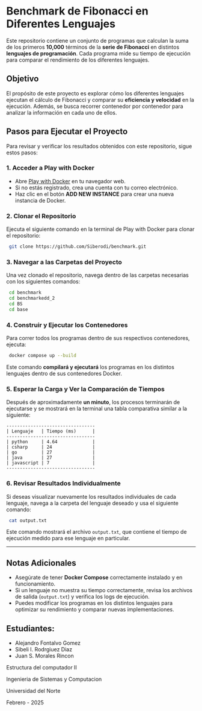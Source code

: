 # Benchmark de Fibonacci en Diferentes Lenguajes

Este repositorio contiene un conjunto de programas que calculan la suma de los primeros **10,000** términos de la **serie de Fibonacci** en distintos **lenguajes de programación**. Cada programa mide su tiempo de ejecución para comparar el rendimiento de los diferentes lenguajes.

## Objetivo
El propósito de este proyecto es explorar cómo los diferentes lenguajes ejecutan el cálculo de Fibonacci y comparar su **eficiencia y velocidad** en la ejecución. Además, se busca recorrer contenedor por contenedor para analizar la información en cada uno de ellos.

## Pasos para Ejecutar el Proyecto

Para revisar y verificar los resultados obtenidos con este repositorio, sigue estos pasos:

### 1. Acceder a Play with Docker

- Abre [Play with Docker](https://labs.play-with-docker.com/) en tu navegador web.
- Si no estás registrado, crea una cuenta con tu correo electrónico.
- Haz clic en el botón **ADD NEW INSTANCE** para crear una nueva instancia de Docker.

### 2. Clonar el Repositorio

Ejecuta el siguiente comando en la terminal de Play with Docker para clonar el repositorio:

```bash
 git clone https://github.com/Siberodi/benchmark.git
```

### 3. Navegar a las Carpetas del Proyecto

Una vez clonado el repositorio, navega dentro de las carpetas necesarias con los siguientes comandos:

```bash
 cd benchmark
 cd benchmarkedd_2
 cd BS
 cd base
```

### 4. Construir y Ejecutar los Contenedores

Para correr todos los programas dentro de sus respectivos contenedores, ejecuta:

```bash
 docker compose up --build
```

Este comando **compilará y ejecutará** los programas en los distintos lenguajes dentro de sus contenedores Docker.

### 5. Esperar la Carga y Ver la Comparación de Tiempos

Después de aproximadamente **un minuto**, los procesos terminarán de ejecutarse y se mostrará en la terminal una tabla comparativa similar a la siguiente:

```
---------------------------------
| Lenguaje   | Tiempo (ms)      |
---------------------------------
| python     | 4.64             |
| csharp     | 24               |
| go         | 27               |
| java       | 27               |
| javascript | 7                |
---------------------------------
```

### 6. Revisar Resultados Individualmente

Si deseas visualizar nuevamente los resultados individuales de cada lenguaje, navega a la carpeta del lenguaje deseado y usa el siguiente comando:

```bash
 cat output.txt
```

Este comando mostrará el archivo `output.txt`, que contiene el tiempo de ejecución medido para ese lenguaje en particular.

---

## Notas Adicionales
- Asegúrate de tener **Docker Compose** correctamente instalado y en funcionamiento.
- Si un lenguaje no muestra su tiempo correctamente, revisa los archivos de salida (`output.txt`) y verifica los logs de ejecución.
- Puedes modificar los programas en los distintos lenguajes para optimizar su rendimiento y comparar nuevas implementaciones.

## Estudiantes: 
- Alejandro Fontalvo Gomez
- Sibeli I. Rodrgiuez Diaz
- Juan S. Morales Rincon


Estructura del computador II


Ingenieria de Sistemas y Computacion


Universidad del Norte


Febrero - 2025



